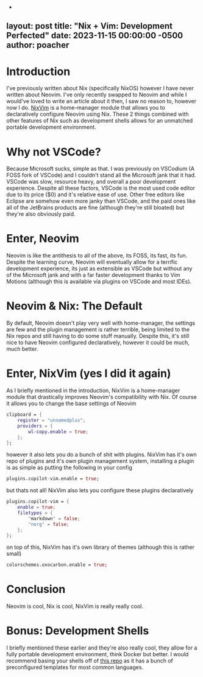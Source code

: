-
layout: post
title:  "Nix + Vim: Development Perfected"
date:   2023-11-15 00:00:00 -0500
author: poacher
---

# Introduction

I've previously written about Nix (specifically NixOS) however I have never written about Neovim. I've only recently swapped to Neovim and while I would've loved to write an article about it then, I saw no reason to, however now I do. [NixVim](https://github.com/nix-community/nixvim) is a home-manager module that allows you to declaratively configure Neovim using Nix. These 2 things combined with other features of Nix such as development shells allows for an unmatched portable development environment.

# Why not VSCode?

Because Microsoft sucks, simple as that. I was previously on VSCodium (A FOSS fork of VSCode) and I couldn't stand all the Microsoft jank that it had. VSCode was slow, resource heavy, and overall a poor development experience. Despite all these factors, VSCode is the most used code editor due to its price ($0) and it's relative ease of use. Other free editors like Eclipse are somehow even more janky than VSCode, and the paid ones like all of the JetBrains products are fine (although they're still bloated) but they're also obviously paid.

# Enter, Neovim

Neovim is like the antithesis to all of the above, its FOSS, its fast, its fun. Despite the learning curve, Neovim will eventually allow for a terrific development experience, its just as extensible as VSCode but without any of the Microsoft jank and with a far faster development thanks to Vim Motions (although this is available via plugins on VSCode and most IDEs). 

# Neovim & Nix: The Default

By default, Neovim doesn't play very well with home-manager, the settings are few and the plugin management is rather terrible, being limited to the Nix repos and still having to do some stuff manually. Despite this, it's still nice to have Neovim configured declaratively, however it could be much, much better.

# Enter, NixVim (yes I did it again)

As I briefly mentioned in the introduction, NixVim is a home-manager module that drastically improves Neovim's compatibility with Nix. Of course it allows you to change the base settings of Neovim

```nix
clipboard = {
    register = "unnamedplus";
    providers = {
	    wl-copy.enable = true;
    };
};
```

however it also lets you do a bunch of shit with plugins. NixVim has it's own repo of plugins and it's own plugin management system, installing a plugin is as simple as putting the following in your config

```nix
plugins.copilot-vim.enable = true;
```

but thats not all! NixVim also lets you configure these plugins declaratively

```nix
plugins.copilot-vim = {
    enable = true;
    filetypes = {
        "markdown" = false;
        "norg" = false;
    };
};
```

on top of this, NixVim has it's own library of themes (although this is rather small)

```nix
colorschemes.oxocarbon.enable = true;
```

# Conclusion

Neovim is cool, Nix is cool, NixVim is really really cool.

# Bonus: Development Shells

I briefly mentioned these earlier and they're also really cool, they allow for a fully portable development environment, think Docker but better. I would recommend basing your shells off of [this repo](https://github.com/the-nix-way/dev-templates) as it has a bunch of preconfigured templates for most common languages.
